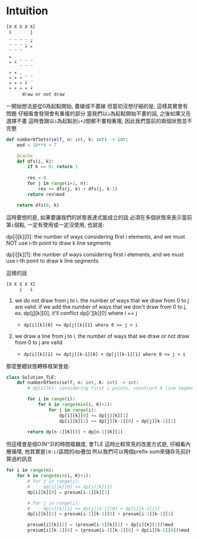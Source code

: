 # Intuition

```
[X X X X X]
 i       j
 _ _ _ _ _
 _ _ _ _ *
 _ _ _ * *

 * _ _ _ _
 * * _ _ _

 * * - _ _
 * * * _ _
 * * * * _
 * * * * * 
      draw or not draw
```

一開始想法是從0為起點開始, 畫線或不畫線
但當初沒想仔細的是, 這樣其實會有問題
仔細看會發現會有重複的部分
當我們以`i`為起點開始不畫的話, 之後如果又在選擇不畫
這時會跟以`i`為起點到`i+2`間都不畫相重複, 因此我們當前的兩個狀態並不完整

```py
def numberOfSets(self, n: int, k: int) -> int:
    mod = 10**9 + 7

    @cache
    def dfs(i, k):
        if k == 0: return 1
        
        res = 0
        for j in range(i+1, n):
            res += dfs(j, k) + dfs(j, k-1)
        return res%mod

    return dfs(0, k)
```

這時要想的是, 如果要讓我們的狀態表達式能成立的話
必須在多個狀態來表示當前第`i`個點, 一定有使用或一定沒使用, 也就是:

dp[i][k][0]: the number of ways considering first i elements, and we must NOT use i-th point to draw k line segments

dp[i][k][1]: the number of ways considering first i elements, and we must use i-th point to draw k line segments


這樣的話

```
[X X X X X]
     j   i
```

1. we do not draw from j to i. the number of ways that we draw from 0 to j are valid. if we add the number of ways that we don't draw from 0 to j, ex. dp[j][k][0], it'll conflict dp[i'][k][0] where i == j
   - `dp[i][k][0] += dp[j][k][1] where 0 <= j < i`


2. we draw a line from j to i. the number of ways that we draw or not draw from 0 to j are valid
   - `dp[i][k][1] += dp[j][k-1][0] + dp[j][k-1][1] where 0 <= j < i`

那麼整體狀態轉移框架會是:
```py
class Solution_TLE:
    def numberOfSets(self, n: int, K: int) -> int:
        # dp[i][k]: considering first i points, construct k line segments

        for i in range(i):
            for k in range(min(i, K)+1):
                for j in range(i):
                    dp[i][k][0] += dp[j][k][1]
                    dp[i][k][1] += dp[j][k-1][0] + dp[j][k-1][1]
                
        return dp[n-1][K][0] + dp[n-1][K][1]
```

但這樣會是個O(N^3)的時間複雜度, 會TLE
這時比較常見的改進方式是, 仔細看內層循環, 他其實是`[0:i)`區間的dp疊加
所以我們可以用個prefix sum來儲存先前計算過的訊息

```py
for i in range(n):
    for k in range(min(i, K)+1):
        # for j in range(i):
        #     dp[i][k][0] += dp[j][k][1]
        dp[i][k][0] = presum[i-1][k][1]

        # for j in range(i):
        #     dp[i][k][1] += dp[j][k-1][0] + dp[j][k-1][1]
        dp[i][k][1] = presum[i-1][k-1][0] + presum[i-1][k-1][1]

        presum[i][k][1] = (presum[i-1][k][1] + dp[i][k][1])%mod
        presum[i][k-1][0] = (presum[i-1][k-1][0] + dp[i][k-1][0])%mod
```